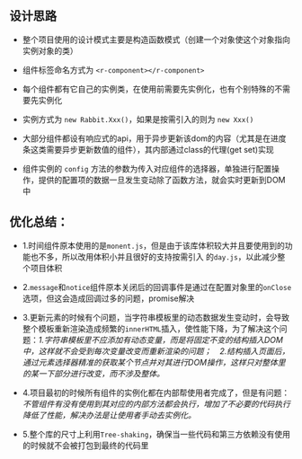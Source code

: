 ## 设计思路

- 整个项目使用的设计模式主要是构造函数模式（创建一个对象使这个对象指向实例对象的类）



- 组件标签命名方式为 `<r-component></r-component>`



- 每个组件都有它自己的实例类，在使用前需要先实例化，也有个别特殊的不需要先实例化



- 实例方式为 `new Rabbit.Xxx()`，如果是按需引入的则为 `new Xxx()`



- 大部分组件都设有响应式的api，用于异步更新该dom的内容（尤其是在进度条这类需要异步更新数值的组件），其内部通过class的代理(get set)实现



- 组件实例的 `config` 方法的参数为传入对应组件的选择器，单独进行配置操作，提供的配置项的数据一旦发生变动除了函数方法，就会实时更新到DOM中

## 优化总结：

- 1.时间组件原本使用的是`monent.js`，但是由于该库体积较大并且要使用到的功能也不多，所以改用体积小并且很好的支持按需引入 的`day.js`，以此减少整个项目体积

  

- 2.`message`和`notice`组件原本关闭后的回调事件是通过在配置对象里的`onClose`选项，但这会造成回调过多的问题，promise解决

  

- 3.更新元素的时候有个问题，当字符串模板里的动态数据发生变动时，会导致整个模板重新渲染造成频繁的`innerHTML`插入，使性能下降，为了解决这个问题：*1.字符串模板里不应添加有动态变量，而是将固定不变的结构插入DOM中，这样就不会受到每次变量改变而重新渲染的问题；`  `2.结构插入页面后，通过元素选择器精准的获取某个节点并对其进行DOM操作，这样只对整体里的某一下部分进行改变，而不涉及整体。*

  

- 4.项目最初的时候所有组件的实例化都在内部帮使用者完成了，但是有问题：*不管组件有没有使用到其对应的内部方法都会执行，增加了不必要的代码执行降低了性能，解决办法是让使用者手动去实例化。*



- 5.整个库的尺寸上利用`Tree-shaking`，确保当一些代码和第三方依赖没有使用的时候就不会被打包到最终的代码里